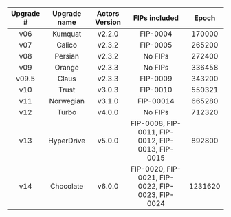 | Upgrade #         | Upgrade name | Actors Version |                     FIPs included                    |  Epoch  |
|:-----------------:|:------------:|:--------------:|:----------------------------------------------------:|:-------:|
|        v06        |    Kumquat   |     v2.2.0     |                       FIP-0004                       |  170000 |
|        v07        |    Calico    |     v2.3.2     |                       FIP-0005                       |  265200 |
|        v08        |    Persian   |     v2.3.2     |                        No FIPs                       |  272400 |
|        v09        |    Orange    |     v2.3.3     |                        No FIPs                       |  336458 |
|       v09.5       |     Claus    |     v2.3.3     |                       FIP-0009                       |  343200 |
|        v10        |     Trust    |     v3.0.3     |                       FIP-0010                       |  550321 |
|        v11        |   Norwegian  |     v3.1.0     |                       FIP-00014                      |  665280 |
|        v12        |     Turbo    |     v4.0.0     |                        No FIPs                       |  712320 |
|        v13        |  HyperDrive  |     v5.0.0     | FIP-0008, FIP-0011, FIP-0012, FIP-0013, FIP-0015     |  892800 |
|        v14        |   Chocolate  |     v6.0.0     | FIP-0020, FIP-0021, FIP-0022, FIP-0023, FIP-0024     | 1231620 |

